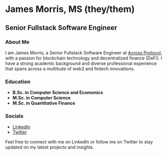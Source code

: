 # James Morris, MS (they/them)
## Senior Fullstack Software Engineer

### About Me
I am James Morris, a Senior Fullstack Software Engineer at [Across Protocol](https://github.com/across-protocol), with a passion for blockchain technology and decentralized finance (DeFi). I have a strong academic background and diverse professional experience that spans across a multitude of web3 and fintech innovations.

### Education
- **B.Sc. in Computer Science and Economics** 
- **M.Sc. in Computer Science**
- **M.Sc. in Quantitative Finance**

### Socials
- [LinkedIn](https://linkedin.com/in/jamorris-software)
- [Twitter](https://twitter.com/blockchainjimbo)

Feel free to connect with me on LinkedIn or follow me on Twitter to stay updated on my latest projects and insights.
